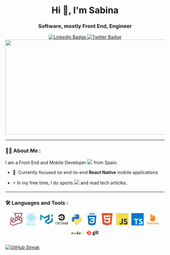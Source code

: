 <h1 align="center">Hi 👋, I'm Sabina</h1>
<h3 align="center">Software, mostly Front End, Engineer</h3>

<div align="center" id="badges">
  <a href="https://www.linkedin.com/in/sabina-hurtado-vaquerizo/">
    <img src="https://img.shields.io/badge/LinkedIn-blue?style=for-the-badge&logo=linkedin&logoColor=white" alt="LinkedIn Badge"/>
  </a>
  <a href="https://twitter.com/SabinaHurtado">
    <img src="https://img.shields.io/badge/Twitter-blue?style=for-the-badge&logo=twitter&logoColor=white" alt="Twitter Badge"/>
  </a>
</div>

<div align="center">
  <img src="https://user-images.githubusercontent.com/32237769/155323560-b9e165b8-e2ae-42ce-a309-881dce04c03f.svg" width="600" height="300"/>
</div>

---

### :woman_technologist: About Me :
I am a Front End and Mobile Developer <img src="https://media.giphy.com/media/WUlplcMpOCEmTGBtBW/giphy.gif" width="30"> from Spain.
- 📱&nbsp; Currently focused on end-to-end **React Native** mobile applications

- :zap: In my free time, I do sports <img src="https://media.giphy.com/media/yy4FMvzk7hLFoFGz3W/giphy.gif" width="25"> and read tech articles.

---

### :hammer_and_wrench: Languages and Tools :
<div align="center">
  <img src="https://github.com/devicons/devicon/blob/master/icons/jest/jest-plain.svg" title="Jest" alt="Jest" width="40" height="40"/>&nbsp;
  <img src="https://github.com/devicons/devicon/blob/master/icons/react/react-original-wordmark.svg" title="React" alt="React" width="40" height="40"/>&nbsp;
  <img src="https://github.com/devicons/devicon/blob/master/icons/materialui/materialui-original.svg" title="Material UI" alt="Material UI" width="40" height="40"/>&nbsp;
  <img src="https://github.com/devicons/devicon/blob/master/icons/circleci/circleci-plain-wordmark.svg" title="CircleCi" alt="CircleCi" width="40" height="40"/>&nbsp;
  <img src="https://github.com/devicons/devicon/blob/master/icons/python/python-original.svg" title="Python" alt="Python " width="40" height="40"/>&nbsp;
  <img src="https://github.com/devicons/devicon/blob/master/icons/css3/css3-plain-wordmark.svg"  title="CSS3" alt="CSS" width="40" height="40"/>&nbsp;
  <img src="https://github.com/devicons/devicon/blob/master/icons/html5/html5-original.svg" title="HTML5" alt="HTML" width="40" height="40"/>&nbsp;
  <img src="https://github.com/devicons/devicon/blob/master/icons/javascript/javascript-original.svg" title="JavaScript" alt="JavaScript" width="40" height="40"/>&nbsp;
  <img src="https://github.com/devicons/devicon/blob/master/icons/typescript/typescript-original.svg" title="TypeScript" alt="TypeScript" width="40" height="40"/>&nbsp;
  <img src="https://github.com/devicons/devicon/blob/master/icons/firebase/firebase-plain-wordmark.svg" title="Firebase" alt="Firebase" width="40" height="40"/>&nbsp;
  <img src="https://github.com/devicons/devicon/blob/master/icons/nodejs/nodejs-original-wordmark.svg" title="NodeJS" alt="NodeJS" width="40" height="40"/>&nbsp;
  <img src="https://github.com/devicons/devicon/blob/master/icons/git/git-original-wordmark.svg" title="Git" **alt="Git" width="40" height="40"/>
</div>


[![GitHub Streak](https://komarev.com/ghpvc/?username=saaaab1213&label=Profile%20views&color=0e75b6&style=flat-square)](https://git.io/streak-stats)
